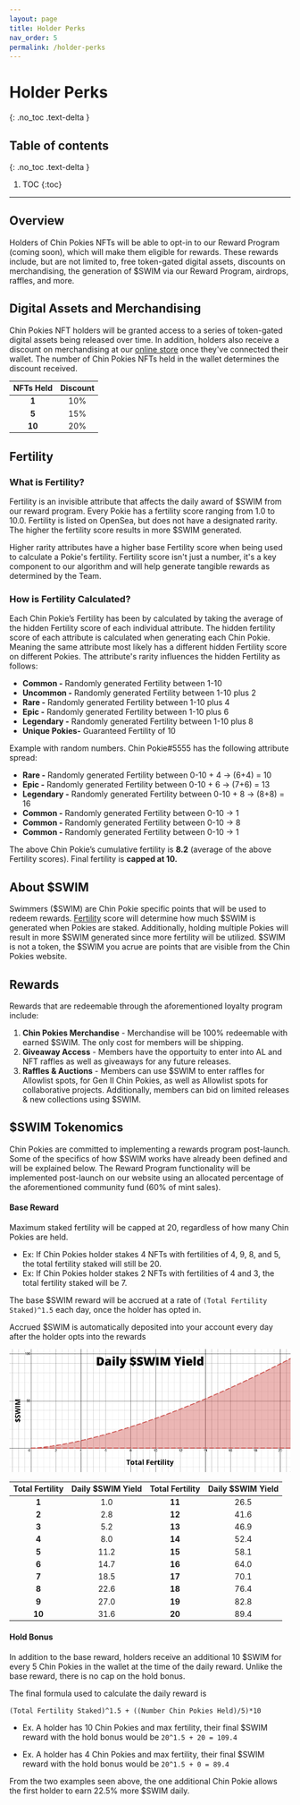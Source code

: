 ```yaml
---
layout: page
title: Holder Perks
nav_order: 5
permalink: /holder-perks
---
```

# Holder Perks
{: .no_toc .text-delta }

## Table of contents
{: .no_toc .text-delta }
1. TOC
{:toc}
---

## Overview
Holders of Chin Pokies NFTs will be able to opt-in to our Reward Program (coming soon), which will make them eligible for rewards. These rewards include, but are not limited to, free token-gated digital assets, discounts on merchandising, the generation of $SWIM via our Reward Program, airdrops, raffles, and more.

## Digital Assets and Merchandising
Chin Pokies NFT holders will be granted access to a series of token-gated digital assets being released over time.
In addition, holders also receive a discount on merchandising at our [online store](https://shop.chinpokies.com) once they've connected their wallet. The number of Chin Pokies NFTs held in the wallet determines the discount received. 

NFTs Held        | Discount  |
|:-------------:|:------------------:|
**1** | 10% |
**5** | 15% |
**10** | 20% |

## Fertility

### What is Fertility?

Fertility is an invisible attribute that affects the daily award of $SWIM from our reward program. 
Every Pokie has a fertility score ranging from 1.0 to 10.0. 
Fertility is listed on OpenSea, but does not have a designated rarity. 
The higher the fertility score results in more \$SWIM generated. 

Higher rarity attributes have a higher base Fertility score when being used to calculate a Pokie's fertility.
Fertility score isn't just a number, it's a key component to our algorithm and will help generate tangible rewards as determined by the Team.

### How is Fertility Calculated?

Each Chin Pokie’s Fertility has been by calculated by taking the average of the hidden Fertility score of each individual attribute.
The hidden fertility score of each attribute is calculated when generating each Chin Pokie. Meaning the same attribute most likely has a different hidden Fertility score on different Pokies. The attribute's rarity influences the hidden Fertility as follows:
- **Common -** Randomly generated Fertility between 1-10
- **Uncommon -** Randomly generated Fertility between 1-10 plus 2
- **Rare -** Randomly generated Fertility between 1-10  plus 4
- **Epic -** Randomly generated Fertility between 1-10 plus 6
- **Legendary -** Randomly generated Fertility between 1-10 plus 8
- **Unique Pokies-** Guaranteed Fertility of 10

Example with random numbers.
Chin Pokie#5555 has the following attribute spread:
 - **Rare -**  Randomly generated Fertility between 0-10 + 4 -> (6+4) = 10
 - **Epic -** Randomly generated Fertility between 0-10 + 6 -> (7+6) = 13
 - **Legendary -** Randomly generated Fertility between 0-10 + 8 -> (8+8) = 16
 - **Common -** Randomly generated Fertility between 0-10 -> 1
 - **Common -** Randomly generated Fertility between 0-10 -> 8
 - **Common -** Randomly generated Fertility between 0-10 -> 1
 
The above Chin Pokie’s cumulative fertility is **8.2** (average of the above Fertility scores). 
Final fertility is **capped at 10.** 

## About \$SWIM
Swimmers (\$SWIM) are Chin Pokie specific points that will be used to redeem rewards. [Fertility](/attribute-breakdown#fertility) score will determine how much \$SWIM is generated when Pokies are staked. Additionally, holding multiple Pokies will result in more \$SWIM generated since more fertility will be utilized. \$SWIM is not a token, the $SWIM you acrue are points that are visible from the Chin Pokies website.

## Rewards
Rewards that are redeemable through the aforementioned loyalty program include:
1. **Chin Pokies Merchandise** -  Merchandise will be 100% redeemable with earned \$SWIM. The only cost for members will be shipping.
2. **Giveaway Access** - Members have the opportuity to enter into AL and NFT raffles as well as giveaways for any future releases.
3. **Raffles & Auctions** - Members can use \$SWIM to enter raffles for Allowlist spots, for Gen II Chin Pokies, as well as Allowlist spots for collaborative projects. Additionally, members can bid on limited releases & new collections using \$SWIM.

## \$SWIM Tokenomics
Chin Pokies are committed to implementing a rewards program post-launch. Some of the specifics of how $SWIM works have already been defined and will be explained below. The Reward Program functionality will be implemented post-launch on our website using an allocated percentage of the aforementioned community fund (60% of mint sales).

#### Base Reward
Maximum staked fertility will be capped at 20, regardless of how many Chin Pokies are held.
- Ex: If Chin Pokies holder stakes 4 NFTs with fertilities of 4, 9, 8, and 5, the total fertility staked will still be 20. 
- Ex: If Chin Pokies holder stakes 2 NFTs with fertilities of 4 and 3,  the total fertility staked will be 7.

The base \$SWIM reward will be accrued at a rate of `(Total Fertility Staked)^1.5` each day, once the holder has opted in.

Accrued $SWIM is automatically deposited into your account every day after the holder opts into the rewards

![](../assets/images/fertility-chart.png)

| Total Fertility        | Daily \$SWIM Yield  | Total Fertility        | Daily \$SWIM Yield   |
|:-------------:|:------------------:|:-------------:|:------------------:|
| **1** | 1.0 | **11** | 26.5 |
| **2** | 2.8 | **12** | 41.6 |
| **3** | 5.2 | **13** | 46.9 |
| **4** | 8.0 | **14** | 52.4 |
| **5** | 11.2 | **15** | 58.1 |
| **6** | 14.7 | **16** | 64.0 |
| **7** | 18.5 | **17** | 70.1 |
| **8** | 22.6 | **18** | 76.4 |
| **9** | 27.0 | **19** | 82.8 |
| **10** | 31.6 | **20** | 89.4 |

#### Hold Bonus

In addition to the base reward, holders receive an additional 10 \$SWIM for every 5 Chin Pokies in the wallet at the time of the daily reward. Unlike the base reward, there is no cap on the hold bonus. 

The final formula used to calculate the daily reward is 
```
(Total Fertility Staked)^1.5 + ((Number Chin Pokies Held)/5)*10
```
 
 - Ex. A holder has 10 Chin Pokies and max fertility, their final $SWIM reward with the hold bonus would be  `20^1.5 + 20 = 109.4`

- Ex. A holder has 4 Chin Pokies and max fertility, their final $SWIM reward with the hold bonus would be  `20^1.5 + 0 = 89.4`

From the two examples seen above, the one additional Chin Pokie allows the first holder to earn 22.5% more \$SWIM daily.